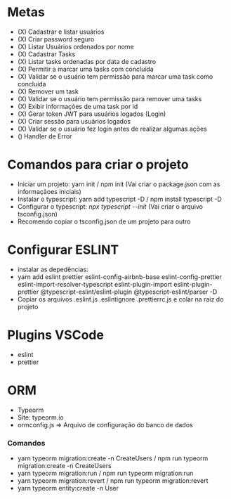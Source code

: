 # Metas
- (X) Cadastrar e listar usuários
- (X) Criar password seguro
- (X) Listar Usuários ordenados por nome
- (X) Cadastrar Tasks
- (X) Listar tasks ordenadas por data de cadastro
- (X) Permitir a marcar uma tasks com concluída
- (X) Validar se o usuário tem permissão para marcar uma task como concluída
- (X) Remover um task
- (X) Validar se o usuário tem permissão para remover uma tasks
- (X) Exibir informações de uma task por id
- (X) Gerar token JWT para usuários logados (Login)
- (X) Criar sessão para usuários logados
- (X) Validar se o usuário fez login antes de realizar algumas ações
- () Handler de Error

# Comandos para criar o projeto
- Iniciar um projeto: yarn init / npm init (Vai criar o package.json com as informaçãoes iniciais)
- Instalar o typescript: yarn add typescript -D / npm install typescript -D
- Configurar o typescript: *npx typescript --init* (Vai criar o arquivo tsconfig.json)
- Recomendo copiar o tsconfig.json de um projeto para outro

# Configurar ESLINT
- instalar as depedências:
- yarn add eslint prettier eslint-config-airbnb-base eslint-config-prettier eslint-import-resolver-typescript eslint-plugin-import eslint-plugin-prettier @typescript-eslint/eslint-plugin @typescript-eslint/parser -D
- Copiar os arquivos .eslint.js .eslintignore .prettierrc.js e colar na raiz do projeto

# Plugins VSCode
- eslint
- prettier

# ORM
- Typeorm
- Site: typeorm.io
- ormconfig.js => Arquivo de configuração do banco de dados
### Comandos
- yarn typeorm migration:create -n CreateUsers / npm run typeorm migration:create -n CreateUsers
- yarn typeorm migration:run / npm run typeorm migration:run
- yarn typeorm migration:revert / npm run typeorm migration:revert
- yarn typeorm entity:create -n User
